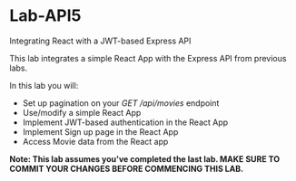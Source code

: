 # Lab-API5

Integrating React with a JWT-based Express API

This lab integrates a simple React App with the Express API from previous labs. 

In this lab you will:

+ Set up pagination on your *GET /api/movies* endpoint
+ Use/modify a simple React App
+ Implement JWT-based authentication in the React App
+ Implement Sign up page in the React App
+ Access Movie data from the React app

**Note: This lab assumes you've completed the last lab. MAKE SURE TO COMMIT YOUR CHANGES BEFORE COMMENCING THIS LAB.**


